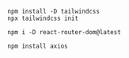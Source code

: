 ```
npm install -D tailwindcss
npx tailwindcss init
```

```
npm i -D react-router-dom@latest
```

```
npm install axios
```